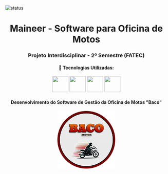 ![status](https://img.shields.io/badge/status-desenvolvimento-blue)
<div align='center'>
<h1>Maineer - Software para Oficina de Motos</h1>
<h3>Projeto Interdisciplinar - 2º Semestre (FATEC)</h3>
</div>

<div align='center'>
<h4>🚀 Tecnologias Utilizadas:</h4>
<img width='50' height='50' src="https://cdn.jsdelivr.net/gh/devicons/devicon@latest/icons/php/php-original.svg" />
<img width='50' height='50' src="https://cdn.jsdelivr.net/gh/devicons/devicon@latest/icons/html5/html5-original.svg" />
<img width='50' height='50' src="https://cdn.jsdelivr.net/gh/devicons/devicon@latest/icons/css3/css3-original.svg" />
<img width='50' height='50' src="https://cdn.jsdelivr.net/gh/devicons/devicon@latest/icons/mysql/mysql-plain-wordmark.svg" />
</div>
<div align='center'>    
<h4>Desenvolvimento do Software de Gestão da Oficina de Motos "Baco"</h4>
        <img src="./branding/logoBaco.png"
        style="width: 180px; height: 180px;"/>
</div> 
